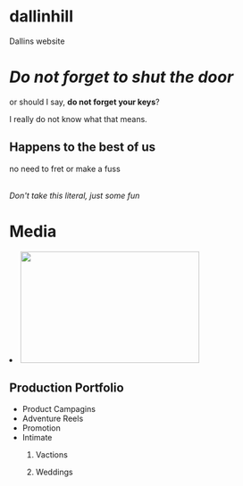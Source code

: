 # dallinhill
<!DOCTYPE html>
Dallins website
<html>
  
<head>
<link rel="./stylesheet" type="text/css" href="stylesheet.css" /> 
  <title> Portfolio</title>
</head>  

<body>
  <div>
    <h1><em>Do not forget to shut the door</em></h1>
    <p>or should I say, <strong>do not forget your keys</strong>?</p> I really do not know what that means.
  </div>
  <div>
    <h2> Happens to the best of us</h2> 
    <p>no need to fret or make a fuss<br><br>
    <p><em>Don't take this literal, just some fun</em>
  </div>
  <div>
    <h1>Media</h1>
    <p><li><img src="https://user-images.githubusercontent.com/68889514/91536239-a9097680-e8d1-11ea-958c-e1347af594af.jpg" width="320" height="200" /></li></p>
    <h2>Production Portfolio</h2>
    <ul>
      <li>Product Campagins</li>
      <li>Adventure Reels</li>
      <li>Promotion</li>
      <li>Intimate</li>
       <ol>
        <p><li>Vactions</li></p>
        <p><li>Weddings</li></p>
       </ol>
    </ul>
  
  </body>
